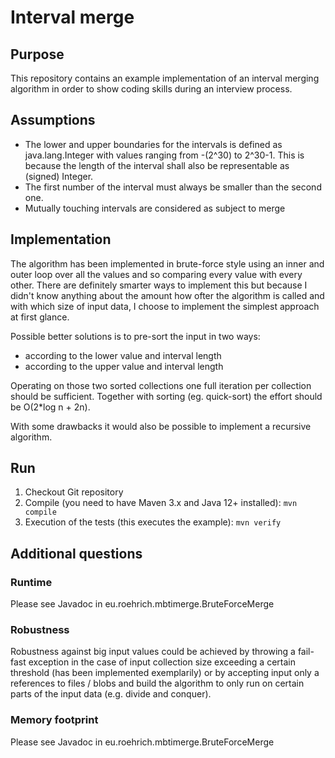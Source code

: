 # Interval merge
## Purpose
This repository contains an example implementation of an interval merging algorithm in
order to show coding skills during an interview process.

## Assumptions
* The lower and upper boundaries for the intervals is defined as java.lang.Integer with values ranging from -(2^30) to 2^30-1. This is because the length of the interval shall also be representable as (signed) Integer.
* The first number of the interval must always be smaller than the second one.
* Mutually touching intervals are considered as subject to merge

## Implementation
The algorithm has been implemented in brute-force style using an inner and outer loop
over all the values and so comparing every value with every other. There are definitely 
smarter ways to implement this but because I didn't know anything about the amount how 
ofter the algorithm is called and with which size of input data, I choose to implement 
the simplest approach at first glance.

Possible better solutions is to pre-sort the input in two ways:
* according to the lower value and interval length
* according to the upper value and interval length

Operating on those two sorted collections one full iteration per collection should be sufficient. 
Together with sorting (eg. quick-sort) the effort should be O(2*log n + 2n).

With some drawbacks it would also be possible to implement a recursive algorithm.

## Run

1. Checkout Git repository
2. Compile (you need to have Maven 3.x and Java 12+ installed): `mvn compile`
3. Execution of the tests (this executes the example): `mvn verify`

## Additional questions 
### Runtime
Please see Javadoc in eu.roehrich.mbtimerge.BruteForceMerge

### Robustness
Robustness against big input values could be achieved by throwing a fail-fast exception in 
the case of input collection size exceeding a certain threshold (has been implemented exemplarily) 
or by accepting input only a references to files / blobs and build the algorithm to only run on
certain parts of the input data (e.g. divide and conquer). 

### Memory footprint
Please see Javadoc in eu.roehrich.mbtimerge.BruteForceMerge